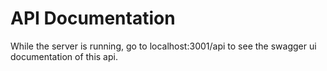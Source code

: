 # API Documentation

While the server is running, go to localhost:3001/api to see the swagger ui documentation of this api.
